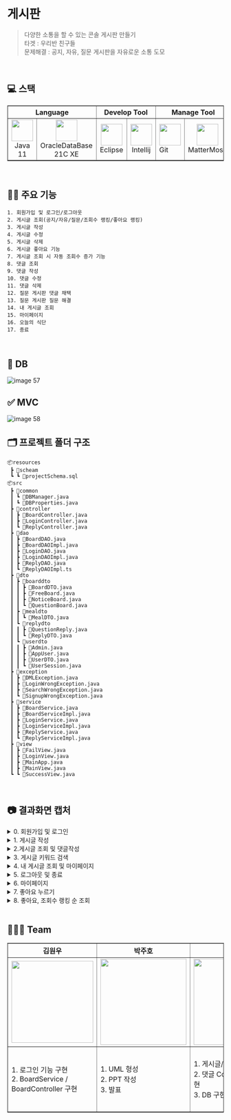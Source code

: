 # 게시판
> 다양한 소통을 할 수 있는 콘솔 게시판 만들기<br/>
> 타겟 : 우리반 친구들<br/>
> 문제해결 : 공지, 자유, 질문 게시판을 자유로운 소통 도모
<br/>

## 💻 스택
<table border="1">
<th colspan='2'>Language</th>
<th colspan='2'>Develop Tool</th>
<th colspan='2'>Manage Tool</th>
<tr><!-- 첫번째 줄 시작 -->
<td style="text-align:center"><img src="https://user-images.githubusercontent.com/76681519/230399518-66c434d9-8fa9-4f3d-b69a-b629ab57f515.png" width="50"/><br/>Java 11</td>
<td style="text-align:center"><img src="https://user-images.githubusercontent.com/76681519/230399678-3028b643-7d25-4458-abf0-f08bae5ddc92.png" width="50"/><br/>OracleDataBase 21C XE</td>

<td style="text-align:center"><img src="https://user-images.githubusercontent.com/76681519/230399691-2ab61687-5413-4c6a-8b9a-fe2bd42d74d2.png" width="50"/><br/>Eclipse</td>
<td style="text-align:center"><img src="https://user-images.githubusercontent.com/76681519/230399561-1f1c3ead-15c0-456a-9160-e6f8a0c85c65.png" width="50"/><br/>Intellij</td>

<td style="margin-left:auto;margin-right:auto;"><img src="https://user-images.githubusercontent.com/76681519/230399649-2cd73a04-95a6-401c-ae69-111a9e3b287e.png" width="50"/><br/>Git</td>
<td style="text-align:center"><img src="https://user-images.githubusercontent.com/76681519/230399701-4a0f404a-efd3-4223-9fc3-17def4744797.png" width="50"/><br/>MatterMose</td>

</tr><!-- 첫번째 줄 끝 -->
</table>
<br/>


## 🏄‍♀️ 주요 기능
```
1. 회원가입 및 로그인/로그아웃
2. 게시글 조회(공지/자유/질문/조회수 랭킹/좋아요 랭킹)
3. 게시글 작성
4. 게시글 수정
5. 게시글 삭제
6. 게시글 좋아요 기능
7. 게시글 조회 시 자동 조회수 증가 기능
8. 댓글 조회
9. 댓글 작성
10. 댓글 수정
11. 댓글 삭제
12. 질문 게시판 댓글 채택 
13. 질문 게시판 질문 해결
14. 내 게시글 조회
15. 마이페이지
16. 오늘의 식단
17. 종료
```
<br/>


## 💾 DB
![image 57](https://user-images.githubusercontent.com/76681519/230402294-e80383ba-7cb6-4d21-8750-469031ac6d51.png)
<br/>

## ✅ MVC
![image 58](https://user-images.githubusercontent.com/76681519/230402361-5e88503a-016f-46e2-b23d-9b0c82696768.png)
<br/>


## 🗂 프로젝트 폴더 구조

```
📦resources
 ┣ 📂scheam
 ┗ ┗ 📜projectSchema.sql
📦src
 ┣ 📂common
 ┃ ┗ 📜DBManager.java
 ┃ ┗ 📜DBProperties.java
 ┣ 📂controller
 ┃ ┣ 📜BoardController.java
 ┃ ┣ 📜LoginController.java
 ┃ ┗ 📜ReplyController.java
 ┣ 📂dao
 ┃ ┣ 📜BoardDAO.java
 ┃ ┣ 📜BoardDAOImpl.java
 ┃ ┣ 📜LoginDAO.java
 ┃ ┣ 📜LoginDAOImpl.java
 ┃ ┣ 📜ReplyDAO.java
 ┃ ┗ 📜ReplyDAOImpl.ts
 ┣ 📂dto
 ┃ ┣ 📂boarddto
 ┃ ┃ ┣ 📜BoardDTO.java
 ┃ ┃ ┣ 📜FreeBoard.java
 ┃ ┃ ┣ 📜NoticeBoard.java
 ┃ ┃ ┗ 📜QuestionBoard.java
 ┃ ┣ 📂mealdto
 ┃ ┃ ┗ 📜MealDTO.java
 ┃ ┗ 📂replydto
 ┃ ┃ ┣ 📜QuestionReply.java
 ┃ ┃ ┗ 📜ReplyDTO.java
 ┃ ┗ 📂userdto
 ┃ ┃ ┣ 📜Admin.java
 ┃ ┃ ┣ 📜AppUser.java
 ┃ ┃ ┣ 📜UserDTO.java
 ┃ ┃ ┗ 📜UserSession.java
 ┣ 📂exception
 ┃ ┣ 📜DMLException.java
 ┃ ┣ 📜LoginWrongException.java
 ┃ ┣ 📜SearchWrongException.java
 ┃ ┗ 📜SignupWrongException.java
 ┣ 📂service
 ┃ ┣ 📜BoardService.java
 ┃ ┣ 📜BoardServiceImpl.java
 ┃ ┣ 📜LoginService.java
 ┃ ┣ 📜LoginServiceImpl.java
 ┃ ┣ 📜ReplyService.java
 ┃ ┗ 📜ReplyServiceImpl.java
 ┣ 📂view
 ┃ ┣ 📜FailView.java
 ┃ ┣ 📜LoginView.java
 ┃ ┣ 📜MainApp.java
 ┃ ┣ 📜MainView.java
 ┗ ┗ 📜SuccessView.java
```

<br/>

## 📷 결과화면 캡처
<details>
<summary>0. 회원가입 및 로그인</summary>
<div markdown="1">
<img src="https://user-images.githubusercontent.com/76681519/230403063-aeb7b526-728b-4a67-a279-5f1d61816619.png"/>
</div>
</details>

<details>
<summary>1. 게시글 작성</summary>
<div markdown="1">
<img src="https://user-images.githubusercontent.com/76681519/230402686-a2397a13-2514-44cd-9c86-6f1c5f1d75fa.png"/>
</div>
</details>

<details>
<summary>2.게시글 조회 및 댓글작성</summary>
<div markdown="1">
<img src="https://user-images.githubusercontent.com/76681519/230402719-efae4cfe-a702-4e1b-8ba0-085ddb29606a.png"/>
</div>
</details>

<details>
<summary>3. 게시글 키워드 검색</summary>
<div markdown="1">
<img src="https://user-images.githubusercontent.com/76681519/230402810-7d89dec5-470f-4a93-a26d-a5d7ee20206e.png"/>
</div>
</details>

<details>
<summary>4. 내 게시글 조회 및 마이페이지</summary>
<div markdown="1">
<img src="https://user-images.githubusercontent.com/76681519/230402853-ef075cb5-85ad-452b-97a3-a30851650dcb.png"/>
</div>
</details>

<details>
<summary>5. 로그아웃 및 종료</summary>
<div markdown="1">
<img src="https://user-images.githubusercontent.com/76681519/230402919-d3c0dde4-cd0f-4061-9203-abc72cd002dc.png"/>
</div>
</details>

<details>
<summary>6. 마이페이지</summary>
<div markdown="1">
<img src="https://user-images.githubusercontent.com/76681519/230403128-1021a8c7-8953-4e8b-b665-e3e5e094c42f.png"/>
</div>
</details>

<details>
<summary>7. 좋아요 누르기</summary>
<div markdown="1">
<img src="https://user-images.githubusercontent.com/76681519/230403161-12ec8d8c-6065-4582-a773-acffc0cce80a.png"/>
</div>
</details>

<details>
<summary>8. 좋아요, 조회수 랭킹 순 조회</summary>
<div markdown="1">
<img src="https://user-images.githubusercontent.com/76681519/230403268-ad0e94cc-690e-4484-90a5-4ba2f5b3fb6b.png"/>
</div>
</details>

<br/>

## 👨‍👧‍👦 Team  
  
  <table border="1">
	<th>김원우</th>
	<th>박주호</th>
  <th>서지수</th>
  <th>임재현</th>
	<tr><!-- 첫번째 줄 시작 -->
	    <td><img src="https://avatars.githubusercontent.com/u/86345526?v=4" width="190"/></td>
	    <td><img src="https://avatars.githubusercontent.com/u/86903267?v=4" width="200"/></td>
       	    <td><img src="https://avatars.githubusercontent.com/u/76681519?v=4" width="200"/></td>
	    <td><img src="https://avatars.githubusercontent.com/u/32118818?v=4" width="190"/></td>
	</tr><!-- 첫번째 줄 끝 -->
	<tr><!-- 두번째 줄 시작 -->
	    <td>
      1. 로그인 기능 구현 <br/>
      2. BoardService / BoardController 구현
      </td>
	    <td>
      1. UML 형성<br/>
2. PPT 작성<br/>
3. 발표
      </td>
       <td>
       1. 게시글/댓글 dao<br/>
2. 댓글 Controller, view 구현<br/>
3. DB 구현
       </td>
	    <td>
      1. 로그인/게시글/기타 View 작성<br/>
2. 댓글 view refactor +  MainView 연동<br/>
3. 게시글 관련 Controller 작성
      </td>
	</tr><!-- 두번째 줄 끝 -->
    </table>
<br/>

